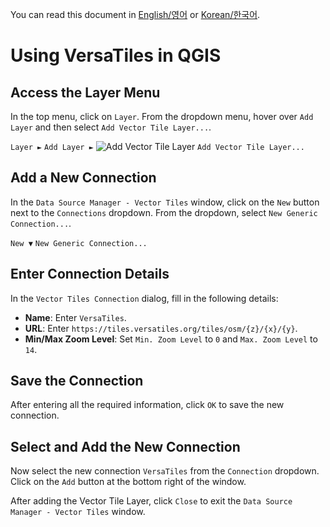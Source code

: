 You can read this document in [English/영어](use_versatiles_in_qgis.md) or [Korean/한국어](use_versatiles_in_qgis.ko.md).

# Using VersaTiles in QGIS

## **Access the Layer Menu**
In the top menu, click on `Layer`.
From the dropdown menu, hover over `Add Layer` and then select `Add Vector Tile Layer...`.

`Layer ►` `Add Layer ►` ![Add Vector Tile Layer](https://docs.qgis.org/3.34/en/_images/mActionAddVectorTileLayer.png) `Add Vector Tile Layer...`

## **Add a New Connection**
In the `Data Source Manager - Vector Tiles` window, click on the `New` button next to the `Connections` dropdown.
From the dropdown, select `New Generic Connection...`.

`New ▼` `New Generic Connection...`

## **Enter Connection Details**
In the `Vector Tiles Connection` dialog, fill in the following details:
- **Name**: Enter `VersaTiles`.
- **URL**: Enter `https://tiles.versatiles.org/tiles/osm/{z}/{x}/{y}`.
- **Min/Max Zoom Level**: Set `Min. Zoom Level` to `0` and `Max. Zoom Level` to `14`.

## **Save the Connection**
After entering all the required information, click `OK` to save the new connection.

## **Select and Add the New Connection**
Now select the new connection `VersaTiles` from the `Connection` dropdown.
Click on the `Add` button at the bottom right of the window.

After adding the Vector Tile Layer, click `Close` to exit the `Data Source Manager - Vector Tiles` window.
